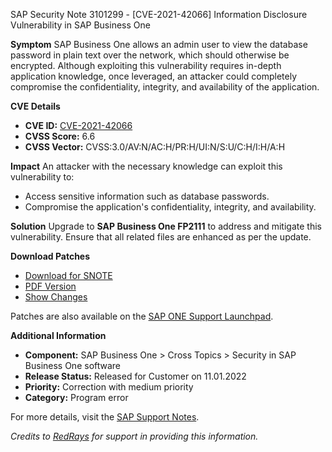 SAP Security Note 3101299 - [CVE-2021-42066] Information Disclosure Vulnerability in SAP Business One

**Symptom**
SAP Business One allows an admin user to view the database password in plain text over the network, which should otherwise be encrypted. Although exploiting this vulnerability requires in-depth application knowledge, once leveraged, an attacker could completely compromise the confidentiality, integrity, and availability of the application.

**CVE Details**
- **CVE ID:** [CVE-2021-42066](https://cve.mitre.org/cgi-bin/cvename.cgi?name=CVE-2021-42066)
- **CVSS Score:** 6.6
- **CVSS Vector:** CVSS:3.0/AV:N/AC:H/PR:H/UI:N/S:U/C:H/I:H/A:H

**Impact**
An attacker with the necessary knowledge can exploit this vulnerability to:
- Access sensitive information such as database passwords.
- Compromise the application's confidentiality, integrity, and availability.

**Solution**
Upgrade to **SAP Business One FP2111** to address and mitigate this vulnerability. Ensure that all related files are enhanced as per the update.

**Download Patches**
- [Download for SNOTE](https://notesdownloads.sap.com/note/0040000001790112021)
- [PDF Version](https://userapps.support.sap.com/sap/support/sfm/notes/print/0003101299?language=en-US&token=9EDD2B5C3F07D0FBC99EAC092C7AEC0D)
- [Show Changes](https://me.sap.com/notesLatestChanges/0003101299/E/diff)

Patches are also available on the [SAP ONE Support Launchpad](https://me.sap.com/#/softwarecenter/template/products/_APP=00200682500000001943&_EVENT=DISPHIER&HEADER=N&FUNCTIONBAR=Y&EVENT=TREE&NE=NAVIGATE&ENR=01200314694400000358&V=INST&TA=ACTUAL&ROUTENAME=products/SAP%20Business%20One%20-%20SAP%20Business%20One%20Products).

**Additional Information**
- **Component:** SAP Business One > Cross Topics > Security in SAP Business One software
- **Release Status:** Released for Customer on 11.01.2022
- **Priority:** Correction with medium priority
- **Category:** Program error

For more details, visit the [SAP Support Notes](https://me.sap.com/servicessupport/knowledge).

*Credits to [RedRays](https://redrays.io) for support in providing this information.*